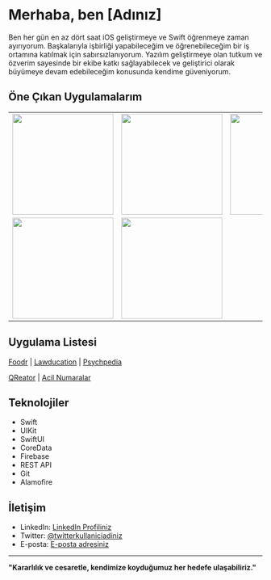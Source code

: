 # Merhaba, ben [Adınız]

Ben her gün en az dört saat iOS geliştirmeye ve Swift öğrenmeye zaman ayırıyorum. Başkalarıyla işbirliği yapabileceğim ve öğrenebileceğim bir iş ortamına katılmak için sabırsızlanıyorum. Yazılım geliştirmeye olan tutkum ve özverim sayesinde bir ekibe katkı sağlayabilecek ve geliştirici olarak büyümeye devam edebileceğim konusunda kendime güveniyorum.

## Öne Çıkan Uygulamalarım

<div align="center">
  <table border="0">
    <tr>
      <td align="center">
        <img src="images/app1.png" width="200"/>
      </td>
      <td align="center">
        <img src="images/app2.png" width="200"/>
      </td>
      <td align="center">
        <img src="images/app3.png" width="200"/>
      </td>
    </tr>
    <tr>
      <td align="center">
        <img src="images/app4.png" width="200"/>
      </td>
      <td align="center">
        <img src="images/app5.png" width="200"/>
      </td>
  </table>
</div>

## Uygulama Listesi

[Foodr](https://github.com/yourusername/FoodAnalyzer) | [Lawducation](https://github.com/yourusername/LawducationApp) | [Psychpedia](https://github.com/yourusername/PsychologyLearn)

[QReator](https://github.com/yourusername/QReator) | [Acil Numaralar](https://github.com/yourusername/EmergencyContacts)

## Teknolojiler

- Swift
- UIKit
- SwiftUI
- CoreData
- Firebase
- REST API
- Git
- Alamofire

## İletişim

- LinkedIn: [LinkedIn Profiliniz](https://linkedin.com/in/tunahan-aktay)
- Twitter: [@twitterkullaniciadiniz](https://twitter.com/tunimba)
- E-posta: [E-posta adresiniz](mailto:aktaytunahan@gmail.com)

---

**"Kararlılık ve cesaretle, kendimize koyduğumuz her hedefe ulaşabiliriz."**
